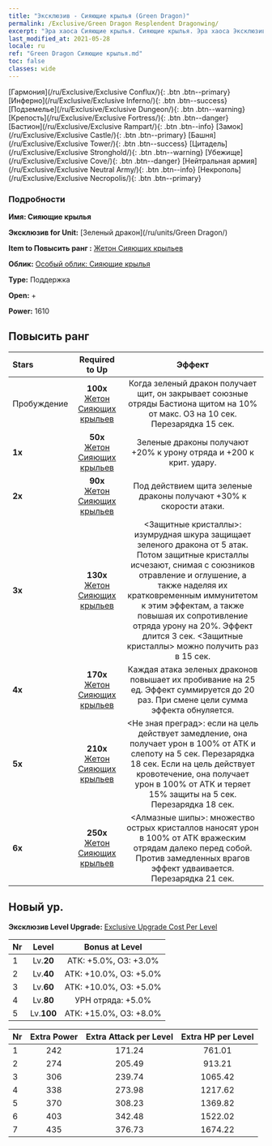 ```yaml
---
title: "Эксклюзив - Сияющие крылья (Green Dragon)"
permalink: /Exclusive/Green Dragon Resplendent Dragonwing/
excerpt: "Эра хаоса Сияющие крылья. Сияющие крылья. Эра хаоса Эксклюзив Сияющие крылья. Зеленый дракон Эксклюзив."
last_modified_at: 2021-05-28
locale: ru
ref: "Green Dragon Сияющие крылья.md"
toc: false
classes: wide
---
```

 [Гармония](/ru/Exclusive/Exclusive Conflux/){: .btn .btn--primary} [Инферно](/ru/Exclusive/Exclusive Inferno/){: .btn .btn--success} [Подземелье](/ru/Exclusive/Exclusive Dungeon/){: .btn .btn--warning} [Крепость](/ru/Exclusive/Exclusive Fortress/){: .btn .btn--danger} [Бастион](/ru/Exclusive/Exclusive Rampart/){: .btn .btn--info} [Замок](/ru/Exclusive/Exclusive Castle/){: .btn .btn--primary} [Башня](/ru/Exclusive/Exclusive Tower/){: .btn .btn--success} [Цитадель](/ru/Exclusive/Exclusive Stronghold/){: .btn .btn--warning} [Убежище](/ru/Exclusive/Exclusive Cove/){: .btn .btn--danger} [Нейтральная армия](/ru/Exclusive/Exclusive Neutral Army/){: .btn .btn--info} [Некрополь](/ru/Exclusive/Exclusive Necropolis/){: .btn .btn--primary} 

### Подробности
 **Имя: Сияющие крылья** 

 **Эксклюзив for Unit:** [Зеленый дракон](/ru/units/Green Dragon/) 

 **Item to Повысить ранг :** [Жетон Сияющих крыльев](/ItemsRU/con_976/)

 **Облик:** [Особый облик: Сияющие крылья](/ItemsRU/con_644/)

 **Type:** Поддержка

 **Open:** +

 **Power:** 1610

## Повысить ранг 

  |     Stars    |  Required to Up | Эффект |
  |:-------------|:---------------:|:---------------:|
  |  Пробуждение  | **100x** [Жетон Сияющих крыльев](/ItemsRU/con_976/) | Когда зеленый дракон получает щит, он закрывает союзные отряды Бастиона щитом на 10% от макс. ОЗ на 10 сек. Перезарядка 15 сек. |
  | **1x** <i class="fas fa-star"/> | **50x** [Жетон Сияющих крыльев](/ItemsRU/con_976/) | Зеленые драконы получают +20% к урону отряда и +200 к крит. удару. |
  | **2x** <i class="fas fa-star"/> | **90x** [Жетон Сияющих крыльев](/ItemsRU/con_976/) | Под действием щита зеленые драконы получают +30% к скорости атаки. |
  | **3x** <i class="fas fa-star"/> | **130x** [Жетон Сияющих крыльев](/ItemsRU/con_976/) | <Защитные кристаллы>: изумрудная шкура защищает зеленого дракона от 5 атак. Потом защитные кристаллы исчезают, снимая с союзников отравление и оглушение, а также наделяя их кратковременным иммунитетом к этим эффектам, а также повышая их сопротивление отряда урону на 20%. Эффект длится 3 сек. <Защитные кристаллы> можно получить раз в 15 сек. |
  | **4x** <i class="fas fa-star"/> | **170x** [Жетон Сияющих крыльев](/ItemsRU/con_976/) | Каждая атака зеленых драконов повышает их пробивание на 25 ед. Эффект суммируется до 20 раз. При смене цели сумма эффекта обнуляется. |
  | **5x** <i class="fas fa-star"/> | **210x** [Жетон Сияющих крыльев](/ItemsRU/con_976/) | <Не зная преград>: если на цель действует замедление, она получает урон в 100% от АТК и слепоту на 5 сек. Перезарядка 18 сек. Если на цель действует кровотечение, она получает урон в 100% от АТК и теряет 15% защиты на 5 сек. Перезарядка 18 сек. |
  | **6x** <i class="fas fa-star"/> | **250x** [Жетон Сияющих крыльев](/ItemsRU/con_976/) | <Алмазные шипы>: множество острых кристаллов наносят урон в 100% от АТК вражеским отрядам далеко перед собой. Против замедленных врагов эффект удваивается. Перезарядка 21 сек. |


## Новый ур.
 **Эксклюзив Level Upgrade:** [Exclusive Upgrade Cost Per Level](/Exclusive/ExclusiveUpgradeCostPerLevel/)

  |  Nr  |   Level  | Bonus at Level |
  |:-----|:--------:|:--------------:|
  | 1 | Lv.**20** | АТК: +5.0%, ОЗ: +3.0% |
  | 2 | Lv.**40** | АТК: +10.0%, ОЗ: +5.0% |
  | 3 | Lv.**60** | АТК: +10.0%, ОЗ: +5.0% |
  | 4 | Lv.**80** | УРН отряда: +5.0% |
  | 5 | Lv.**100** | АТК: +15.0%, ОЗ: +8.0% |


  |  Nr  |  Extra Power | Extra Attack per Level | Extra HP per Level |
  |:-----|:--------:|:--------:|:--------:|
  | 1 | 242 | 171.24 | 761.01 |
  | 2 | 274 | 205.49 | 913.21 |
  | 3 | 306 | 239.74 | 1065.42 |
  | 4 | 338 | 273.98 | 1217.62 |
  | 5 | 370 | 308.23 | 1369.82 |
  | 6 | 403 | 342.48 | 1522.02 |
  | 7 | 435 | 376.73 | 1674.22 |


